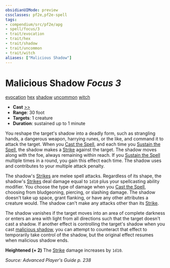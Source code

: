 ```yaml
---
obsidianUIMode: preview
cssclasses: pf2e,pf2e-spell
tags:
- compendium/src/pf2e/apg
- spell/focus/3
- trait/evocation
- trait/hex
- trait/shadow
- trait/uncommon
- trait/witch
aliases: ["Malicious Shadow"]
---
```

# Malicious Shadow *Focus 3*   
[evocation](rules/traits/evocation.md "Evocation School Trait")  [hex](rules/traits/hex-apg.md "Hex Combat Trait")  [shadow](rules/traits/shadow.md "Shadow General Trait")  [uncommon](rules/traits/uncommon.md "Uncommon Rarity Trait")  [witch](rules/traits/witch-apg.md "Witch Class Trait")  

- **Cast** [>>](rules/core-rulebook/chapter-9-playing-the-game.md#Actions "Two-Action") 
- **Range**: 30 foot
- **Targets**: 1 creature
- **Duration**: sustained up to 1 minute

You reshape the target's shadow into a deadly form, such as strangling hands, a dangerous weapon, harrying runes, or the like, and command it to attack the target. When you [Cast the Spell](rules/actions/cast-a-spell.md), and each time you [Sustain the Spell](rules/actions/sustain-a-spell.md), the shadow makes a [Strike](rules/actions/strike.md) against the target. The shadow moves along with the foe, always remaining within reach. If you [Sustain the Spell](rules/actions/sustain-a-spell.md) multiple times in a round, you gain this effect each time. The shadow uses and contributes to your multiple attack penalty.

The shadow's [Strikes](rules/actions/strike.md) are melee spell attacks. Regardless of its shape, the shadow's [Strikes](rules/actions/strike.md) deal damage equal to `1d10` plus your spellcasting ability modifier. You choose the type of damage when you [Cast the Spell](rules/actions/cast-a-spell.md), choosing from bludgeoning, piercing, or slashing damage. The shadow doesn't take up space, grant flanking, or have any other attributes a creature would. The shadow can't make any attacks other than its [Strike](rules/actions/strike.md).

The shadow vanishes if the target moves into an area of complete darkness or enters an area with light from all directions such that the target doesn't cast a shadow. If another effect is controlling the target's shadow when you cast [malicious shadow](compendium/spells/malicious-shadow-apg.md), you can attempt to counteract that effect to temporarily take control of the shadow, but the original effect resumes when malicious shadow ends.

**Heightened (+ 2)** The [Strike](rules/actions/strike.md) damage increases by `1d10`.

*Source: Advanced Player's Guide p. 238*